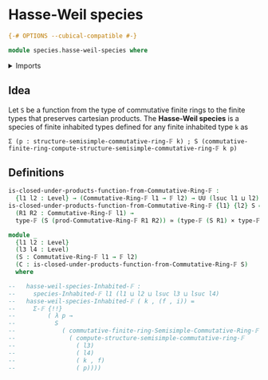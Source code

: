 # Hasse-Weil species

```agda
{-# OPTIONS --cubical-compatible #-}

module species.hasse-weil-species where
```

<details><summary>Imports</summary>

```agda
open import finite-algebra.commutative-finite-rings
open import finite-algebra.products-commutative-finite-rings

open import foundation.cartesian-product-types
open import foundation.equivalences
open import foundation.universe-levels

open import univalent-combinatorics.finite-types
```

</details>

## Idea

Let `S` be a function from the type of commutative finite rings to the finite
types that preserves cartesian products. The **Hasse-Weil species** is a species
of finite inhabited types defined for any finite inhabited type `k` as

```text
Σ (p : structure-semisimple-commutative-ring-𝔽 k) ; S (commutative-finite-ring-compute-structure-semisimple-commutative-ring-𝔽 k p)
```

## Definitions

```agda
is-closed-under-products-function-from-Commutative-Ring-𝔽 :
  {l1 l2 : Level} → (Commutative-Ring-𝔽 l1 → 𝔽 l2) → UU (lsuc l1 ⊔ l2)
is-closed-under-products-function-from-Commutative-Ring-𝔽 {l1} {l2} S =
  (R1 R2 : Commutative-Ring-𝔽 l1) →
  type-𝔽 (S (prod-Commutative-Ring-𝔽 R1 R2)) ≃ (type-𝔽 (S R1) × type-𝔽 (S R2))

module _
  {l1 l2 : Level}
  (l3 l4 : Level)
  (S : Commutative-Ring-𝔽 l1 → 𝔽 l2)
  (C : is-closed-under-products-function-from-Commutative-Ring-𝔽 S)
  where

--   hasse-weil-species-Inhabited-𝔽 :
--     species-Inhabited-𝔽 l1 (l1 ⊔ l2 ⊔ lsuc l3 ⊔ lsuc l4)
--   hasse-weil-species-Inhabited-𝔽 ( k , (f , i)) =
--     Σ-𝔽 {!!}
--         ( λ p →
--           S
--             ( commutative-finite-ring-Semisimple-Commutative-Ring-𝔽
--               ( compute-structure-semisimple-commutative-ring-𝔽
--                 ( l3)
--                 ( l4)
--                 ( k , f)
--                 ( p))))
```
